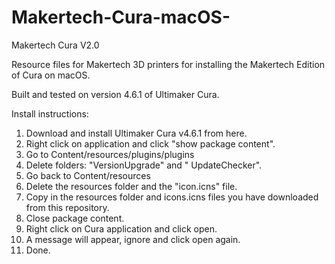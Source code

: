 # Makertech-Cura-macOS-

Makertech Cura V2.0

Resource files for Makertech 3D printers for installing the Makertech Edition of Cura on macOS.

Built and tested on version 4.6.1 of Ultimaker Cura.

Install instructions:
1. Download and install Ultimaker Cura v4.6.1 from here.
2. Right click on application and click "show package content".
3. Go to Content/resources/plugins/plugins
4. Delete folders: "VersionUpgrade" and " UpdateChecker".
5. Go back to Content/resources
6. Delete the resources folder and the "icon.icns" file.
7. Copy in the resources folder and icons.icns files you have downloaded from this repository.
8. Close package content.
9. Right click on Cura application and click open.
10. A message will appear, ignore and click open again.
11. Done.
